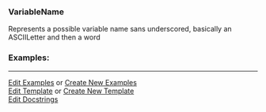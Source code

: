 ### <a id="McUtils.Parsers.RegexPatterns.VariableName">VariableName</a>
Represents a possible variable name sans underscored, basically an ASCIILetter and then a word

### Examples:


___

[Edit Examples](https://github.com/McCoyGroup/McUtils/edit/edit/ci/examples/ci/docs/McUtils/Parsers/RegexPatterns/VariableName.md) or 
[Create New Examples](https://github.com/McCoyGroup/McUtils/new/edit/?filename=ci/examples/ci/docs/McUtils/Parsers/RegexPatterns/VariableName.md) <br/>
[Edit Template](https://github.com/McCoyGroup/McUtils/edit/edit/ci/docs/ci/docs/McUtils/Parsers/RegexPatterns/VariableName.md) or 
[Create New Template](https://github.com/McCoyGroup/McUtils/new/edit/?filename=ci/docs/templates/ci/docs/McUtils/Parsers/RegexPatterns/VariableName.md) <br/>
[Edit Docstrings](https://github.com/McCoyGroup/McUtils/edit/edit/McUtils/Parsers/RegexPatterns/VariableName/__init__.py?message=Update%20Docs)